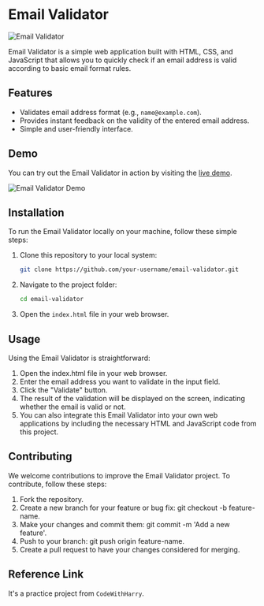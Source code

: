 # Email Validator

![Email Validator](demo.png)

Email Validator is a simple web application built with HTML, CSS, and JavaScript that allows you to quickly check if an email address is valid according to basic email format rules.

## Features

- Validates email address format (e.g., `name@example.com`).
- Provides instant feedback on the validity of the entered email address.
- Simple and user-friendly interface.

## Demo

You can try out the Email Validator in action by visiting the [live demo](https://your-demo-link.com).

![Email Validator Demo](demo.gif)

## Installation

To run the Email Validator locally on your machine, follow these simple steps:

1. Clone this repository to your local system:
   ```bash
   git clone https://github.com/your-username/email-validator.git
   
2. Navigate to the project folder:
   ```bash
   cd email-validator

3. Open the `index.html` file in your web browser.

## Usage

Using the Email Validator is straightforward:

  1. Open the index.html file in your web browser.
  2. Enter the email address you want to validate in the input field.
  3. Click the "Validate" button.
  4. The result of the validation will be displayed on the screen, indicating whether the email is valid or not.
  5. You can also integrate this Email Validator into your own web applications by including the necessary HTML and JavaScript code from this project.

## Contributing

We welcome contributions to improve the Email Validator project. To contribute, follow these steps:

  1. Fork the repository.
  2. Create a new branch for your feature or bug fix: git checkout -b feature-name.
  3. Make your changes and commit them: git commit -m 'Add a new feature'.
  4. Push to your branch: git push origin feature-name.
  5. Create a pull request to have your changes considered for merging.

## Reference Link

It's a practice project from `CodeWithHarry`. 
